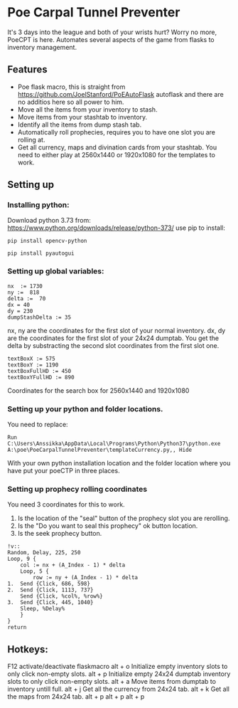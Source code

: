 # Poe Carpal Tunnel Preventer

It's 3 days into the league and both of your wrists hurt? Worry no more, PoeCPT is here. Automates several 
aspects of the game from flasks to inventory management.


## Features

+ Poe flask macro, this is straight from https://github.com/JoelStanford/PoEAutoFlask autoflask and there 
are no additios here so all power to him.
+ Move all the items from your inventory to stash.
+ Move items from your stashtab to inventory.
+ Identify all the items from dump stash tab.
+ Automatically roll prophecies, requires you to have one slot you are rolling at.
+ Get all currency, maps and divination cards from your stashtab. You need to either play at 2560x1440 or 1920x1080 for the templates to work.

## Setting up 

### Installing python:
Download python 3.73 from: https://www.python.org/downloads/release/python-373/
use pip to install: 
```
pip install opencv-python
```
```
pip install pyautogui
```

### Setting up global variables:
```
nx  := 1730
ny :=  818
delta :=  70
dx = 40
dy = 230
dumpStashDelta := 35
```
nx, ny are the coordinates for the first slot of your normal inventory.
dx, dy are the coordinates for the first slot of your 24x24 dumptab.
You get the delta by substracting the second slot coordinates from the first slot one.

```
textBoxX := 575
textBoxY := 1190
textBoxFullHD := 450
textBoxYFullHD := 890
```

Coordinates for the search box for 2560x1440 and 1920x1080

### Setting up your python and folder locations.

You need to replace:

```
Run C:\Users\Anssikka\AppData\Local\Programs\Python\Python37\python.exe A:\poe\PoeCarpalTunnelPreventer\templateCurrency.py,, Hide
```

With your own python installation location and the folder location where you have put your poeCTP in three places.

### Setting up prophecy rolling coordinates

You need 3 coordinates for this to work.
1. Is the location of the "seal" button of the prophecy slot you are rerolling.
2. Is the "Do you want to seal this prophecy" ok button location.
3. Is the seek prophecy button. 

```
!v::
Random, Delay, 225, 250
Loop, 9 {
	col := nx + (A_Index - 1) * delta
	Loop, 5 {
		row := ny + (A_Index - 1) * delta
1.	Send {Click, 686, 598}
2.	Send {Click, 1113, 737}
	Send {Click, %col%, %row%}
3.	Send {Click, 445, 1040}
    Sleep, %Delay%
	}
}
return
```


## Hotkeys:
F12 activate/deactivate flaskmacro
alt + o Initialize empty inventory slots to only click non-empty slots.
alt + p Initialize empty 24x24 dumptab inventory slots to only click non-empty slots.
alt + a Move items from dumptab to inventory untill full.
alt + j Get all the currency from 24x24 tab.
alt + k Get all the maps from 24x24 tab.
alt + p 
alt + p
alt + p 

